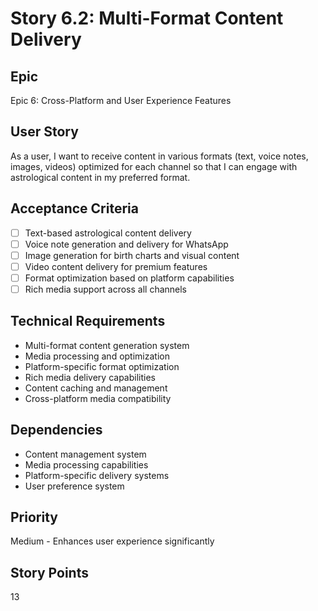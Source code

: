 # Story 6.2: Multi-Format Content Delivery

## Epic

Epic 6: Cross-Platform and User Experience Features

## User Story

As a user, I want to receive content in various formats (text, voice notes, images, videos) optimized for each channel so that I can engage with astrological content in my preferred format.

## Acceptance Criteria

- [ ] Text-based astrological content delivery
- [ ] Voice note generation and delivery for WhatsApp
- [ ] Image generation for birth charts and visual content
- [ ] Video content delivery for premium features
- [ ] Format optimization based on platform capabilities
- [ ] Rich media support across all channels

## Technical Requirements

- Multi-format content generation system
- Media processing and optimization
- Platform-specific format optimization
- Rich media delivery capabilities
- Content caching and management
- Cross-platform media compatibility

## Dependencies

- Content management system
- Media processing capabilities
- Platform-specific delivery systems
- User preference system

## Priority

Medium - Enhances user experience significantly

## Story Points

13
